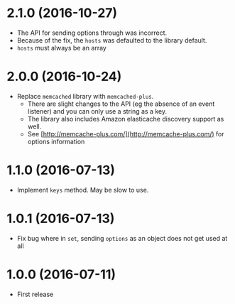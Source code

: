# 2.1.0 (2016-10-27)

  * The API for sending options through was incorrect.
  * Because of the fix, the `hosts` was defaulted to the library default.
  * `hosts` must always be an array

# 2.0.0 (2016-10-24)

  * Replace `memcached` library with `memcached-plus`. 
    * There are slight changes to the API (eg the absence of an event listener) and you can only use a string as a key. 
    * The library also includes Amazon elasticache discovery support as well.
    * See [http://memcache-plus.com/](http://memcache-plus.com/) for options information

# 1.1.0 (2016-07-13)

  * Implement `keys` method. May be slow to use.

# 1.0.1 (2016-07-13)

  * Fix bug where in `set`, sending `options` as an object does not get used at all

# 1.0.0 (2016-07-11)

  * First release
